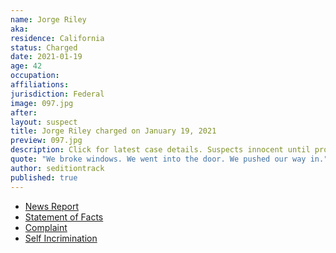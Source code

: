 ```yaml
---
name: Jorge Riley
aka:
residence: California
status: Charged
date: 2021-01-19
age: 42
occupation:
affiliations:
jurisdiction: Federal
image: 097.jpg
after:
layout: suspect
title: Jorge Riley charged on January 19, 2021
preview: 097.jpg
description: Click for latest case details. Suspects innocent until proven guilty.
quote: "We broke windows. We went into the door. We pushed our way in."
author: seditiontrack
published: true
---
```


- [News Report](https://nypost.com/2021/01/19/gop-activist-jorge-riley-arrested-in-capitol-hill-attack/)
- [Statement of Facts](https://www.justice.gov/opa/page/file/1357041/download)
- [Complaint](https://www.justice.gov/opa/page/file/1357046/download)
- [Self Incrimination](https://twitter.com/indianz/status/1350168282519777283)
